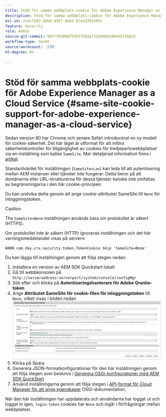 ```yaml
---
title: Stöd för samma webbplats-cookie för Adobe Experience Manager as a Cloud Service
description: Stöd för samma webbplats-cookie för Adobe Experience Manager as a Cloud Service.
exl-id: 2cec7202-4450-456f-8e62-b7ed3791505c
feature: Security
role: Admin
source-git-commit: 90f7f6209df5f837583a7225940a5984551f6622
workflow-type: tm+mt
source-wordcount: '278'
ht-degree: 0%

---
```


# Stöd för samma webbplats-cookie för Adobe Experience Manager as a Cloud Service {#same-site-cookie-support-for-adobe-experience-manager-as-a-cloud-service}

Sedan version 80 har Chrome och senare Safari introducerat en ny modell för cookie-säkerhet. Det här läget är utformat för att införa säkerhetskontroller för tillgänglighet av cookies för tredjepartswebbplatser via en inställning som kallas `SameSite`. Mer detaljerad information finns i [artikel](https://web.dev/articles/samesite-cookies-explained).

Standardvärdet för inställningen (`SameSite=Lax`) kan leda till att autentisering mellan AEM instanser eller tjänster inte fungerar. Detta beror på att domänerna eller URL-strukturerna för dessa tjänster kanske inte omfattas av begränsningarna i den här cookie-principen.

Du kan undvika detta genom att ange cookie-attributet SameSite till `None` för inloggningstoken.

>[!CAUTION]
>
>The `SameSite=None` inställningen används bara om protokollet är säkert (HTTPS).
>
>Om protokollet inte är säkert (HTTP) ignoreras inställningen och det här varningsmeddelandet visas på servern:
>
>`WARN com.day.crx.security.token.TokenCookie Skip 'SameSite=None'`

Du kan lägga till inställningen genom att följa stegen nedan:

1. Installera en version av AEM SDK Quickstart lokalt
1. Gå till webbkonsolen på `http://serveraddress:serverport/system/console/configMgr`
1. Sök efter och klicka på **Autentiseringshanterare för Adobe Granite-token**
1. Ange **Attributet SameSite för cookie-filen för inloggningstoken** till `None`, vilket visas i bilden nedan
   ![samma webbplats](/help/security/assets/samesite1.png)
1. Klicka på Spara
1. Generera JSON-formatkonfigurationer för den här inställningen genom att följa stegen som beskrivs i [Generera OSGi-konfigurationer med AEM SDK QuickStart](/help/implementing/deploying/configuring-osgi.md#generating-osgi-configurations-using-the-aem-sdk-quickstart)
1. Använd inställningarna genom att följa stegen i [API-format för Cloud Manager för att ange egenskaper](/help/implementing/deploying/configuring-osgi.md#cloud-manager-api-format-for-setting-properties) OSGi-dokumentation.

När den här inställningen har uppdaterats och användarna har loggat ut och loggat in igen, `login-token` cookies har `None` och ingår i förfrågningar mellan webbplatser.
